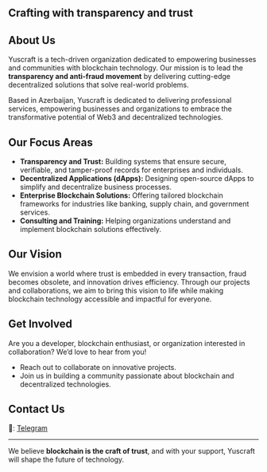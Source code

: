 ## **Crafting with transparency and trust**

## **About Us**  
Yuscraft is a tech-driven organization dedicated to empowering businesses and communities with blockchain technology. Our mission is to lead the **transparency and anti-fraud movement** by delivering cutting-edge decentralized solutions that solve real-world problems.  

Based in Azerbaijan, Yuscraft is dedicated to delivering professional services, empowering businesses and organizations to embrace the transformative potential of Web3 and decentralized technologies.

## **Our Focus Areas**  
- **Transparency and Trust:** Building systems that ensure secure, verifiable, and tamper-proof records for enterprises and individuals.  
- **Decentralized Applications (dApps):** Designing open-source dApps to simplify and decentralize business processes.  
- **Enterprise Blockchain Solutions:** Offering tailored blockchain frameworks for industries like banking, supply chain, and government services.
- **Consulting and Training:** Helping organizations understand and implement blockchain solutions effectively.  

## **Our Vision**  
We envision a world where trust is embedded in every transaction, fraud becomes obsolete, and innovation drives efficiency. Through our projects and collaborations, we aim to bring this vision to life while making blockchain technology accessible and impactful for everyone.

## **Get Involved**  
Are you a developer, blockchain enthusiast, or organization interested in collaboration? We’d love to hear from you!  
- Reach out to collaborate on innovative projects.  
- Join us in building a community passionate about blockchain and decentralized technologies.

## **Contact Us**  
📱: [Telegram](https://t.me/nurlanyus)

---

We believe **blockchain is the craft of trust**, and with your support, Yuscraft will shape the future of technology.
